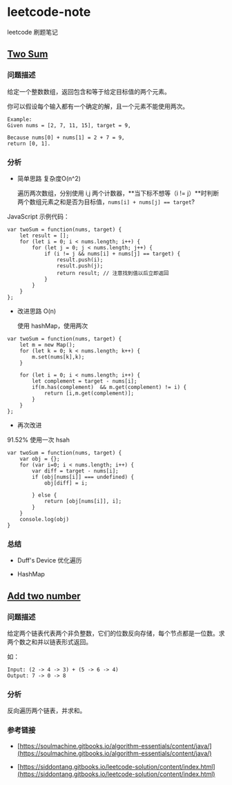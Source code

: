 # leetcode-note
leetcode 刷题笔记

## [Two Sum](https://leetcode.com/problems/two-sum/description/)
### 问题描述
给定一个整数数组，返回包含和等于给定目标值的两个元素。

你可以假设每个输入都有一个确定的解，且一个元素不能使用两次。

```
Example:
Given nums = [2, 7, 11, 15], target = 9,

Because nums[0] + nums[1] = 2 + 7 = 9,
return [0, 1].
```

### 分析
- 简单思路 复杂度O(n^2)

	遍历两次数组，分别使用 i,j 两个计数器，**当下标不想等（i != j）**时判断两个数组元素之和是否为目标值，``nums[i] + nums[j] == target``?

JavaScript 示例代码：
```
var twoSum = function(nums, target) {
    let result = [];
    for (let i = 0; i < nums.length; i++) {
        for (let j = 0; j < nums.length; j++) {
            if (i != j && nums[i] + nums[j] == target) {
                result.push(i);
                result.push(j);
                return result; // 注意找到值以后立即返回
            }
        }
    }
};
```

- 改进思路 O(n)

	使用 hashMap，使用两次

```
var twoSum = function(nums, target) {
    let m = new Map();
    for (let k = 0; k < nums.length; k++) {
        m.set(nums[k],k);
    }

    for (let i = 0; i < nums.length; i++) {
        let complement = target - nums[i];
        if(m.has(complement)  && m.get(complement) != i) {
            return [i,m.get(complement)];
        }
    }
};
```

- 再次改进

91.52% 使用一次 hsah

```
var twoSum = function(nums, target) {
 	var obj = {};
    for (var i=0; i < nums.length; i++) {
        var diff = target - nums[i];
        if (obj[nums[i]] === undefined) {
            obj[diff] = i;

        } else {
            return [obj[nums[i]], i];
        }
    }
	console.log(obj)
}
```
### 总结
- Duff's Device 优化遍历

- HashMap



## [Add two number](https://leetcode.com/problems/add-two-numbers/description/)
### 问题描述
给定两个链表代表两个非负整数，它们的位数反向存储，每个节点都是一位数。求两个数之和并以链表形式返回。

如：

```
Input: (2 -> 4 -> 3) + (5 -> 6 -> 4)
Output: 7 -> 0 -> 8

```

### 分析

反向遍历两个链表，并求和。


### 参考链接
- [https://soulmachine.gitbooks.io/algorithm-essentials/content/java/](https://soulmachine.gitbooks.io/algorithm-essentials/content/java/)

- [https://siddontang.gitbooks.io/leetcode-solution/content/index.html](https://siddontang.gitbooks.io/leetcode-solution/content/index.html)